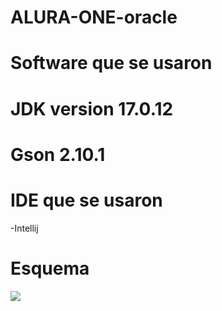# ALURA-ONE-oracle
# Software que se usaron
# JDK version 17.0.12
# Gson 2.10.1
# IDE que se usaron
-Intellij
# Esquema
![](https://user-images.githubusercontent.com/23145752/37839216-e2ce22ca-2edf-11e8-96f7-3629b2b164ad.jpg)
